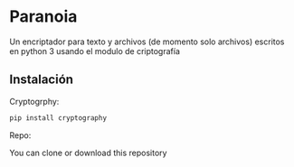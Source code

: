 # Paranoia

Un encriptador para texto y archivos (de momento solo archivos) escritos en python 3 usando el modulo de criptografía

## Instalación

Cryptogrphy:

```sh
pip install cryptography
```

Repo:

You can clone or download this repository
